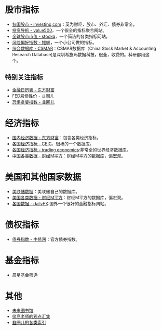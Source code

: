 
# 股市指标

- [各国股市 - investing.com](https://cn.investing.com/equities/)：英为财经，股市、外汇、债券非常全。
- [投资导航 - value500](http://value500.com/PE.asp)，一个很全的指标聚合网站。
- [全球股市市值 - stockq](https://www.stockq.org/economy/cap.php)，一个简洁的各类指标网站。
- [风险偏好指数 - 帷幄](https://www.weivol.cn/rai/)，一个小公司做的指标。
- [综合数据库 - CSMAR](https://cn.gtadata.com/)：CSMAR数据库（China Stock Market & Accounting Research Database)是深圳希施玛数据科技，很全，收费的。科研都用这个。
## 特别关注指标
- [金融日历表 - 东方财富](https://data.eastmoney.com/cjrl/default.html)
- [FED股债性价 - 韭圈儿](https://funddb.cn/site/fed)
- [恐惧贪婪指数 - 韭圈儿](https://funddb.cn/tool/fear)

# 经济指标
- [国内经济数据 - 东方财富](https://data.eastmoney.com/cjsj/cpi.html)：包含各类经济指标。
- [各国经济指标 - CEIC](https://www.ceicdata.com/zh-hans/indicator/)，很棒的一个数据库。
- [各国经济指标 - trading economics](https://zh.tradingeconomics.com/indicators):非常全的世界经济数据库。
- [中国各类数据 - 财经M平方](https://www.macromicro.me/macro/cn)：财经M平方的数据库，偏宏观。

# 美国和其他国家数据
- [美联储数据](https://fred.stlouisfed.org/)：美联储自己的数据库。
- [美国各类数据 - 财经M平方](https://www.macromicro.me/collections/9/us-market-relative/48/target-rate)：财经M平方的数据库，偏宏观。
- [各国数据 - dailyFX](https://www.dailyfxasia.com/):国外一个很好的金融指标网站。

# 债权指标
- [债券指数 - 中债网](https://yield.chinabond.com.cn/cbweb-mn/indices/single_index_query?locale=zh_CN)：官方债券指数。

# 基金指标
- [晨星基金筛选](https://www.morningstar.cn/fundselect/default.aspx)

# 其他
- [未来图书馆](http://520myfuture.com/db/entrance/?catId=20)
- [徐高老师的观点汇集](http://www.chinacef.cn/index.php/experts/zjmain/experts_id/30)
- [韭圈儿的各类索引](https://jiucaishuo.com/)
